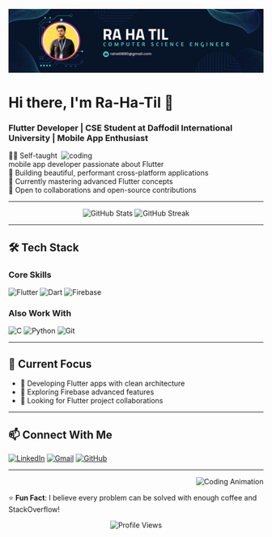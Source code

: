 ![logo](https://github.com/Ra-Ha-Til/Ra-Ha-Til/blob/main/Navy%20Blue%20Geometric%20Technology%20LinkedIn%20Banner.png)

# Hi there, I'm Ra-Ha-Til 👋

### Flutter Developer | CSE Student at Daffodil International University | Mobile App Enthusiast
<img align ="right" alt = "coding" width= "400" src="https://www.google.com/url?sa=i&url=https%3A%2F%2Fstock.adobe.com%2Fsearch%3Fk%3Dprogrammer%2Bcartoon&psig=AOvVaw1g0mmen-Ywm9gij7N-eb-V&ust=1746105496343000&source=images&cd=vfe&opi=89978449&ved=0CBQQjRxqFwoTCIjQm4js_4wDFQAAAAAdAAAAABAJ">

👨‍💻 Self-taught mobile app developer passionate about Flutter  
📱 Building beautiful, performant cross-platform applications  
🌱 Currently mastering advanced Flutter concepts  
🎯 Open to collaborations and open-source contributions  

---

<div align="center">
  <img src="https://github-readme-stats.vercel.app/api?username=Ra-Ha-Til&show_icons=true&theme=radical&hide_border=true&count_private=true" alt="GitHub Stats" width="48%" />
  <img src="https://github-readme-streak-stats.herokuapp.com/?user=Ra-Ha-Til&theme=radical&hide_border=true" alt="GitHub Streak" width="48%" />
</div>

---

## 🛠️ Tech Stack

### **Core Skills**
![Flutter](https://img.shields.io/badge/Flutter-02569B?style=for-the-badge&logo=flutter&logoColor=white)
![Dart](https://img.shields.io/badge/Dart-0175C2?style=for-the-badge&logo=dart&logoColor=white)
![Firebase](https://img.shields.io/badge/Firebase-FFCA28?style=for-the-badge&logo=firebase&logoColor=black)

### **Also Work With**
![C](https://img.shields.io/badge/C-A8B9CC?style=for-the-badge&logo=c&logoColor=black)
![Python](https://img.shields.io/badge/Python-3776AB?style=for-the-badge&logo=python&logoColor=white)
![Git](https://img.shields.io/badge/Git-F05032?style=for-the-badge&logo=git&logoColor=white)

---

## 🌱 Current Focus
- 🔭 Developing Flutter apps with clean architecture
- 🌱 Exploring Firebase advanced features
- 👯 Looking for Flutter project collaborations

---

## 📫 Connect With Me
[![LinkedIn](https://img.shields.io/badge/LinkedIn-0A66C2?style=for-the-badge&logo=linkedin&logoColor=white)](https://www.linkedin.com/in/rahatil4769/)
[![Gmail](https://img.shields.io/badge/Email-D14836?style=for-the-badge&logo=gmail&logoColor=white)](mailto:rahatil880@gmail.com)
[![GitHub](https://img.shields.io/badge/GitHub-181717?style=for-the-badge&logo=github&logoColor=white)](https://github.com/Ra-Ha-Til)

---

<div align="right">
  <img src="https://media.giphy.com/media/v1.Y2lkPTc5MGI3NjExcDFsZ3V4dWYwN2V1Z3JkZ2JqZzV5eGJ0dHZ6bWx6dGJtZ2R2eGJ3dyZlcD12MV9pbnRlcm5hbF9naWZfYnlfaWQmY3Q9Zw/qgQUggAC3Pfv687qPC/giphy.gif" alt="Coding Animation" width="200">
</div>

⭐ **Fun Fact**: I believe every problem can be solved with enough coffee and StackOverflow!

<p align="center">
  <img src="https://komarev.com/ghpvc/?username=Ra-Ha-Til&label=Profile%20Views&color=blueviolet&style=flat" alt="Profile Views">
</p>
